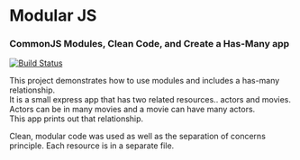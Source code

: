 <h1>Modular JS</h1>
<h3>CommonJS Modules, Clean Code, and Create a Has-Many app</h3>

[![Build Status](https://travis-ci.org/Chareesa/ModularJS-MyHasManyApp.svg?branch=nextBranch)](https://travis-ci.org/Chareesa/ModularJS-MyHasManyApp)

This project demonstrates how to use modules and includes a has-many relationship.<br/>
It is a small express app that has two related resources.. actors and movies.<br/>
Actors can be in many movies and a movie can have many actors.<br/>
This app prints out that relationship.<br/>

Clean, modular code was used as well as the separation of concerns principle. Each resource is in a separate file.
